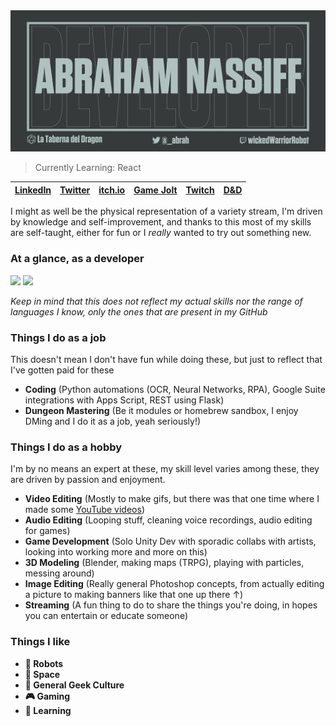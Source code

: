 <img src="https://raw.githubusercontent.com/Tronikart/tronikart/master/assets/Github.png">

> Currently Learning: React

| [LinkedIn](https://www.linkedin.com/in/-abrah/) |[Twitter](https://twitter.com/_Abrah) | [itch.io](https://tronikart.itch.io/) | [Game Jolt](https://gamejolt.com/@Tronikart) | [Twitch](https://www.twitch.tv/wickedwarriorrobot) | [D&D](http://latabernadeldragon.com/) |
|--|--|--|--|--|--|

I might as well be the physical representation of a variety stream, I'm driven by knowledge and self-improvement, and thanks to this most of my skills are self-taught, either for fun or I *really* wanted to try out something new.

### At a glance, as a developer


<img src="https://github-readme-stats.vercel.app/api?username=tronikart&show_icons=true&theme=gruvbox&bg_color=363a3a&title_color=b0c2bf&text_color=a2b0ae&icon_color=b0c2bf&hide=contribs,prs&line_height=30"> <img src="https://github-readme-stats.vercel.app/api/top-langs/?username=tronikart&hide=css,html&true&theme=merko&bg_color=363a3a&title_color=a2b0ae&text_color=a2b0ae&icon_color=b0c2bf">

*Keep in mind that this does not reflect my actual skills nor the range of languages I know, only the ones that are present in my GitHub*

### Things I do as a job
This doesn't mean I don't have fun while doing these, but just to reflect that I've gotten paid for these

- **Coding** (Python automations (OCR, Neural Networks, RPA), Google Suite integrations with Apps Script, REST using Flask)
- **Dungeon Mastering** (Be it modules or homebrew sandbox, I enjoy DMing and I do it as a job, yeah seriously!)

### Things I do as a hobby
I'm by no means an expert at these, my skill level varies among these, they are driven by passion and enjoyment.

- **Video Editing** (Mostly to make gifs, but there was that one time where I made some [YouTube videos](https://www.youtube.com/tronikart))
- **Audio Editing** (Looping stuff, cleaning voice recordings, audio editing for games)
- **Game Development** (Solo Unity Dev with sporadic collabs with artists, looking into working more and more on this)
- **3D Modeling** (Blender, making maps (TRPG), playing with particles, messing around)
- **Image Editing** (Really general Photoshop concepts, from actually editing a picture to making banners like that one up there ↑)
- **Streaming** (A fun thing to do to share the things you're doing, in hopes you can entertain or educate someone)

### Things I like

- **🤖 Robots**
- **🚀 Space**
- **👾 General Geek Culture**
- **🎮 Gaming**
- **📖 Learning**



